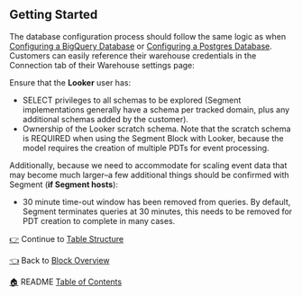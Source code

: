## Getting Started

The database configuration process should follow the same logic as when [Configuring a BigQuery Database](https://docs.looker.com/setup-and-management/database-config/google-bigquery ) or [Configuring a Postgres Database](http://www.looker.com/docs/setup-and-management/database-config/postgresql). Customers can easily reference their warehouse credentials in the Connection tab of their Warehouse settings page:

Ensure that the **Looker** user has:

* SELECT privileges to all schemas to be explored (Segment implementations generally have a schema per tracked domain, plus any additional schemas added by the customer).
* Ownership of the Looker scratch schema. Note that the scratch schema is REQUIRED when using the Segment Block with Looker, because the model requires the creation of multiple PDTs for event processing.

Additionally, because we need to accommodate for scaling event data that may become much larger–a few additional things should be confirmed with Segment (**if Segment hosts**):

* 30 minute time-out window has been removed from queries. By default, Segment terminates queries at 30 minutes, this needs to be removed for PDT creation to complete in many cases.


[:point_right:](_3_table_structure.md) Continue to [Table Structure](_3_table_structure.md)

[:point_left:](_1_block_overview.md) Back to [Block Overview](_1_block_overview.md)

[:house:](README.md) README [Table of Contents](README.md)
